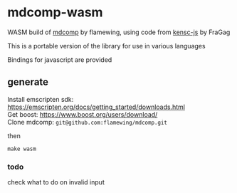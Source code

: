 # mdcomp-wasm 

WASM build of [mdcomp](https://github.com/flamewing/mdcomp) by flamewing, using code from [kensc-js](https://github.com/FraGag/kensc-js) by FraGag

This is a portable version of the library for use in various languages

Bindings for javascript are provided

## generate

Install emscripten sdk: <https://emscripten.org/docs/getting_started/downloads.html>  
Get boost: <https://www.boost.org/users/download/>  
Clone mdcomp: `git@github.com:flamewing/mdcomp.git`

then

```
make wasm
```

### todo

check what to do on invalid input
